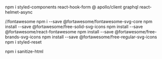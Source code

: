 npm i styled-components react-hook-form  @ 
apollo/client graphql react-helmet-async 


//fontawesome
npm i --save @fortawesome/fontawesome-svg-core
  npm install --save @fortawesome/free-solid-svg-icons
  npm install --save @fortawesome/react-fontawesome
  npm install --save @fortawesome/free-brands-svg-icons
  npm install --save @fortawesome/free-regular-svg-icons
  npm i styled-reset

  npm i sanitize-html